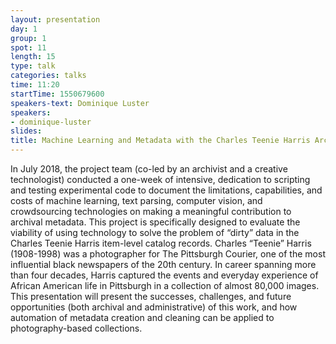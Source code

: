 ```yaml
---
layout: presentation
day: 1
group: 1
spot: 11
length: 15
type: talk
categories: talks
time: 11:20
startTime: 1550679600
speakers-text: Dominique Luster
speakers:
- dominique-luster
slides:
title: Machine Learning and Metadata with the Charles Teenie Harris Archive
---
```

In July 2018, the project team (co-led by an archivist and a creative technologist) conducted a one-week of intensive, dedication to scripting and testing experimental code to document the limitations, capabilities, and costs of machine learning, text parsing, computer vision, and crowdsourcing technologies on making a meaningful contribution to archival metadata. This project is specifically designed to evaluate the viability of using technology to solve the problem of “dirty” data in the Charles Teenie Harris item-level catalog records. Charles “Teenie” Harris (1908-1998) was a photographer for The Pittsburgh Courier, one of the most influential black newspapers of the 20th century. In career spanning more than four decades, Harris captured the events and everyday experience of African American life in Pittsburgh in a collection of almost 80,000 images. This presentation will present the successes, challenges, and future opportunities (both archival and administrative) of this work, and how automation of metadata creation and cleaning can be applied to photography-based collections.
